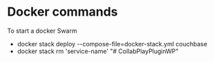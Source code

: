 # Docker commands

To start a docker Swarm

- docker stack deploy --compose-file=docker-stack.yml couchbase
- docker stack rm 'service-name'
"# CollabPlayPluginWP" 

